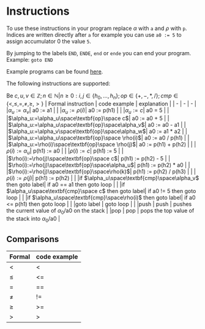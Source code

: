 # Instructions

To use these instructions in your program replace $\alpha$ with `a` and $\rho$ with `p`.
Indices are written directly after `a` for example you can use `a0 := 5` to assign accumulator 0 the value `5`.

By jumping to the labels `END`, `ENDE`, `end` or `ende` you can end your program. Example: `goto END`

Example programs can be found [here](examples/programs/).

The following instructions are supported:

Be $c,u,v\in\mathbb{Z};n\in\mathbb{N}|n\geq0:i,j\in\lbrace h_0,\ldots,h_n\rbrace;op\in\lbrace +,-,*,/\rbrace;cmp\in\lbrace <,\leq,=, \ne,\geq,>\rbrace$
| Formal instruction | code example | explanation |
| - | - | - |
|$\alpha_u:=\alpha_v$| a0 := a1 | |
|$\alpha_u:=\rho(i)$| a0 := p(h1) | |
|$\alpha_u:=c$| a0 = 5 | |
|$\alpha_u:=\alpha_u\space\textbf{op}\space c$| a0 := a0 + 5  | |
|$\alpha_u:=\alpha_u\space\textbf{op}\space\alpha_v$| a0 := a0 - a1 | |
|$\alpha_u:=\alpha_v\space\textbf{op}\space\alpha_w$| a0 := a1 * a2 | |
|$\alpha_u:=\alpha_u\space\textbf{op}\space \rho(i)$| a0 := a0 / p(h1) | |
|$\alpha_u:=\rho(i)\space\textbf{op}\space \rho(j)$| a0 := p(h1) + p(h2) | |
|$\rho(i):=\alpha_u$| p(h1) := a0 | |
|$\rho(i):=c$| p(h1) := 5 | |
|$\rho(i):=\rho(j)\space\textbf{op}\space c$| p(h1) := p(h2) - 5 | |
|$\rho(i):=\rho(j)\space\textbf{op}\space\alpha_u$| p(h1) := p(h2) * a0 | |
|$\rho(i):=\rho(j)\space\textbf{op}\space\rho(k)$| p(h1) := p(h2) / p(h3) | |
|$\rho(i):=\rho(j)$| p(h1) := p(h2) | |
|if $\alpha_u\space\textbf{cmp}\space\alpha_v$ then goto label| if a0 == a1 then goto loop | |
|if $\alpha_u\space\textbf{cmp}\space c$ then goto label| if a0 != 5 then goto loop | |
|if $\alpha_u\space\textbf{cmp}\space\rho(i)$ then goto label| if a0 <= p(h1) then goto loop | |
|goto label | goto loop | |
|push | push | pushes the current value of $\alpha_0$/a0 on the stack |
|pop | pop | pops the top value of the stack into $\alpha_0$/a0 |

## Comparisons

| Formal | code example |
| - | - |
| $<$ | < |
| $\le$ | <= |
| $=$ | == |
| $\ne$ | != |
| $\ge$ | >= |
| > | > |
